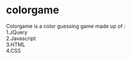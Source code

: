 # colorgame

Colorgame is a color guessing game made up of : <br/>
1.JQuery<br/>
2.Javascript<br/>
3.HTML<br/>
4.CSS
